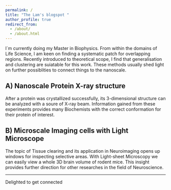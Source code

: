 ```yaml
---
permalink: /
title: "The Lam's blogspot "
author_profile: true
redirect_from: 
  - /about/
  - /about.html
---
```


I´m currently doing my Master in Biophysics. From within the domains of Life Science, I am keen on finding a systematic patch for overlapping regions. Recently introduced to theoretical scope, I find that generalisation and clustering are suiatable for this work. These methods usually shed light on further possiblities to connect things to the nanoscale. 

A) Nanoscale
Protein X-ray structure
------
After a protein was crystallized successfully, its 3-dimensional structure can be analyzed with a soure of X-ray beam. Information gained from these experiments provides many Biochemists with the correct conformation for their protein of interest. 


B) Microscale
Imaging cells with Light Microscope
------
The topic of Tissue clearing and its application in Neuroimaging opens up windows for inspecting selective areas. With Light-sheet Microscopy we can easily view a whole 3D brain volume of rodent mice. This insight provides further direction for other researches in the field of Neuroscience.

------
Delighted to get connected
